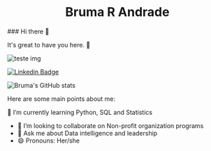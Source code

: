 <h1 align="center"> Bruma R Andrade </h1>
### Hi there 👋

It's great to have you here. 🙂

![teste img](C:\brumaandrade\programadora2.PNG)

[![Linkedin Badge](https://img.shields.io/badge/LinkedIn-0077B5?style=for-the-badge&logo=linkedin&logoColor=white&link=https://www.linkedin.com/in/brumaandrade/)](https://www.linkedin.com/in/brumaandrade/)

![Bruma's GitHub stats](https://github-readme-stats.vercel.app/api?username=brumaandrade&theme=cobalt&show_icons=true)

Here are some main points about me:

🌱 I’m currently learning Python, SQL and Statistics
- 👯 I’m looking to collaborate on Non-profit organization programs
- 💬 Ask me about Data intelligence and leadership
- 😄 Pronouns: Her/she


